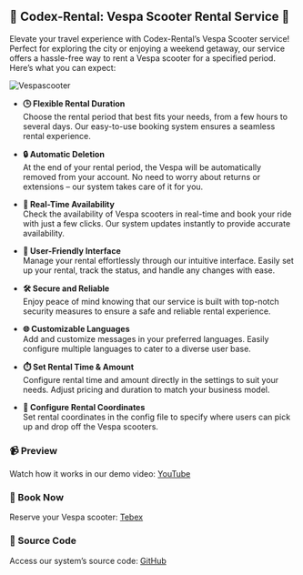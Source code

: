 ## 🚀 Codex-Rental: Vespa Scooter Rental Service 🚀

Elevate your travel experience with Codex-Rental’s Vespa Scooter service! Perfect for exploring the city or enjoying a weekend getaway, our service offers a hassle-free way to rent a Vespa scooter for a specified period. Here’s what you can expect:

<img src="https://i.imgur.com/CT0H99F.png" alt="Vespascooter">

- **🕒 Flexible Rental Duration**  
  Choose the rental period that best fits your needs, from a few hours to several days. Our easy-to-use booking system ensures a seamless rental experience.

- **🔒 Automatic Deletion**  
  At the end of your rental period, the Vespa will be automatically removed from your account. No need to worry about returns or extensions – our system takes care of it for you.

- **📅 Real-Time Availability**  
  Check the availability of Vespa scooters in real-time and book your ride with just a few clicks. Our system updates instantly to provide accurate availability.

- **🚦 User-Friendly Interface**  
  Manage your rental effortlessly through our intuitive interface. Easily set up your rental, track the status, and handle any changes with ease.

- **🛠️ Secure and Reliable**  
  Enjoy peace of mind knowing that our service is built with top-notch security measures to ensure a safe and reliable rental experience.

- **🌐 Customizable Languages**  
  Add and customize messages in your preferred languages. Easily configure multiple languages to cater to a diverse user base.

- **⏱️ Set Rental Time & Amount**  
  Configure rental time and amount directly in the settings to suit your needs. Adjust pricing and duration to match your business model.

- **📍 Configure Rental Coordinates**  
  Set rental coordinates in the config file to specify where users can pick up and drop off the Vespa scooters.

### 📹 Preview
Watch how it works in our demo video: [YouTube](https://youtu.be/yHsJ7BPqu-o)

### 🛒 Book Now
Reserve your Vespa scooter: [Tebex](https://customcodex-shop.tebex.io/package/6399175)

### 🔗 Source Code
Access our system’s source code: [GitHub](https://github.com/CustomCodex/Codex-Vespa)


